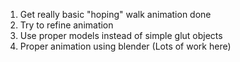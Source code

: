 1) Get really basic "hoping" walk animation done
2) Try to refine animation
3) Use proper models instead of simple glut objects
4) Proper animation using blender (Lots of work here)

